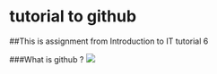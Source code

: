 # tutorial to github

##This is assignment from Introduction to IT tutorial 6

###What is github ?
 <img src="https://i.redd.it/g868kpt6sax41.jpg">
